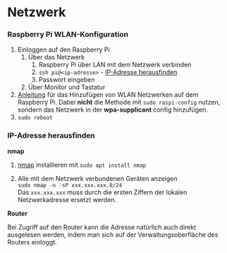 # Netzwerk #

### Raspberry Pi WLAN-Konfiguration ###

1. Einloggen auf den Raspberry Pi
   1. Über das Netzwerk
      1. Raspberry Pi über LAN mit dem Netzwerk verbinden
      1. `ssh pi@<ip-adresse>` - [IP-Adresse herausfinden](#ip-adresse-herausfinden)
      1. Passwort eingeben
   1. Über Monitor und Tastatur
1. [Anleitung](https://www.raspberrypi.org/documentation/configuration/wireless/wireless-cli.md) für das 
Hinzufügen von WLAN Netzwerken auf dem Raspberry Pi. Dabei **nicht** die Methode mit `sudo raspi-config` nutzen, 
sondern das Netzwerk in der **wpa-supplicant** config hinzufügen.
1. `sudo reboot`

### IP-Adresse herausfinden ###

**nmap**

1. [nmap](https://nmap.org/ "nmap.org") installieren mit
`sudo apt install nmap`

2. Alle mit dem Netzwerk verbundenen Geräten anzeigen </br>
`sudo nmap -n -sP xxx.xxx.xxx.0/24`</br>
Das `xxx.xxx.xxx` muss durch die ersten Ziffern der lokalen Netzwerkadresse ersetzt werden.

**Router**

Bei Zugriff auf den Router kann die Adresse natürlich auch direkt ausgelesen werden, indem man sich auf der Verwaltungsoberfläche des Routers einloggt.
